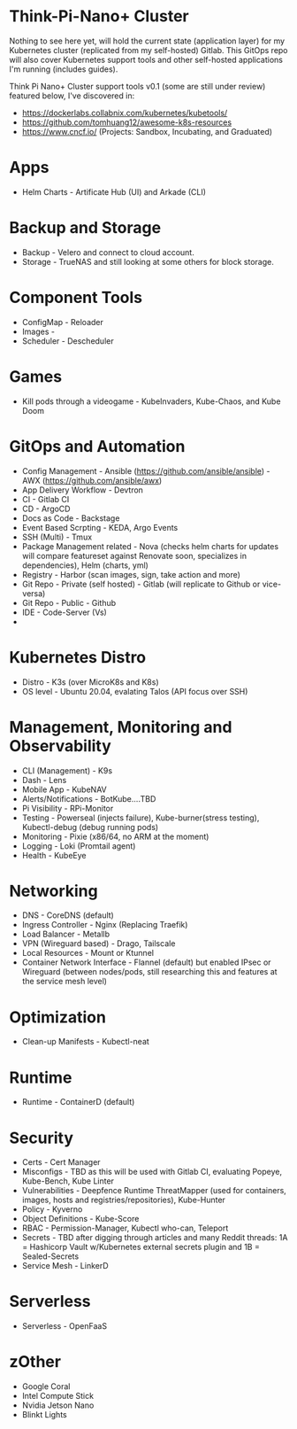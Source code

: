 # Think-Pi-Nano+ Cluster
Nothing to see here yet, will hold the current state (application layer) for my Kubernetes cluster (replicated from my self-hosted) Gitlab. This GitOps repo will also cover Kubernetes support tools and other self-hosted applications I'm running (includes guides). 

Think Pi Nano+ Cluster support tools v0.1 (some are still under review) featured below, I've discovered in:
- https://dockerlabs.collabnix.com/kubernetes/kubetools/
- https://github.com/tomhuang12/awesome-k8s-resources
- https://www.cncf.io/ (Projects: Sandbox, Incubating, and Graduated)

# Apps
- Helm Charts - Artificate Hub (UI) and Arkade (CLI)

# Backup and Storage
- Backup - Velero and connect to cloud account.
- Storage - TrueNAS and still looking at some others for block storage.

# Component Tools
- ConfigMap - Reloader 
- Images - 
- Scheduler - Descheduler

# Games
- Kill pods through a videogame - KubeInvaders, Kube-Chaos, and Kube Doom

# GitOps and Automation
- Config Management - Ansible (https://github.com/ansible/ansible) - AWX (https://github.com/ansible/awx)
- App Delivery Workflow - Devtron
- CI - Gitlab CI
- CD - ArgoCD
- Docs as Code - Backstage
- Event Based Scrpting - KEDA, Argo Events
- SSH (Multi) - Tmux
- Package Management related - Nova (checks helm charts for updates will compare featureset against Renovate soon, specializes in dependencies), Helm (charts, yml)
- Registry - Harbor (scan images, sign, take action and more)
- Git Repo - Private (self hosted) - Gitlab (will replicate to Github or vice-versa)
- Git Repo - Public - Github
- IDE - Code-Server (Vs)
-



# Kubernetes Distro
- Distro - K3s (over MicroK8s and K8s)
- OS level - Ubuntu 20.04, evalating Talos (API focus over SSH)


# Management, Monitoring and Observability 
- CLI (Management) - K9s
- Dash - Lens
- Mobile App - KubeNAV
- Alerts/Notifications - BotKube....TBD
- Pi Visibility - RPi-Monitor
- Testing - Powerseal (injects failure), Kube-burner(stress testing), Kubectl-debug (debug running pods)
- Monitoring - Pixie (x86/64, no ARM at the moment)
- Logging - Loki (Promtail agent)
- Health - KubeEye

# Networking
- DNS - CoreDNS (default)
- Ingress Controller - Nginx (Replacing Traefik)
- Load Balancer - Metallb
- VPN (Wireguard based) - Drago, Tailscale
- Local Resources - Mount or Ktunnel
- Container Network Interface - Flannel (default) but enabled IPsec or Wireguard (between nodes/pods, still researching this and features at the service mesh level)

# Optimization
- Clean-up Manifests - Kubectl-neat

# Runtime
- Runtime - ContainerD (default)

# Security
- Certs - Cert Manager 
- Misconfigs - TBD as this will be used with Gitlab CI, evaluating Popeye, Kube-Bench, Kube Linter
- Vulnerabilities - Deepfence Runtime ThreatMapper (used for containers, images, hosts and registries/repositories), Kube-Hunter
- Policy - Kyverno
- Object Definitions - Kube-Score
- RBAC - Permission-Manager, Kubectl who-can, Teleport
- Secrets - TBD after digging through articles and many Reddit threads: 1A = Hashicorp Vault w/Kubernetes external secrets plugin and 1B = Sealed-Secrets 
- Service Mesh - LinkerD

# Serverless 
- Serverless - OpenFaaS

# zOther
- Google Coral
- Intel Compute Stick
- Nvidia Jetson Nano
- Blinkt Lights
